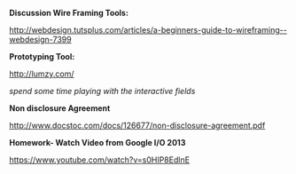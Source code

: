 <b>Discussion Wire Framing Tools:</b>

http://webdesign.tutsplus.com/articles/a-beginners-guide-to-wireframing--webdesign-7399

<b>Prototyping Tool:</b>

http://lumzy.com/

<i>spend some time playing with the interactive fields</i>

<b>Non disclosure Agreement</b>

http://www.docstoc.com/docs/126677/non-disclosure-agreement.pdf

<b>Homework- Watch Video from Google I/O 2013</b>

https://www.youtube.com/watch?v=s0HIP8EdlnE
